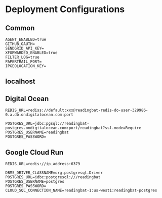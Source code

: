 # Deployment Configurations

## Common

```
AGENT_ENABLED=true
GITHUB_OAUTH=
SENDGRID_API_KEY=
XFORWARDED_ENABLED=true
FILTER_LOG=true
PAPERTRAIL_PORT=
IPGEOLOCATION_KEY=
```

## localhost


## Digital Ocean

```
REDIS_URL=rediss://default:xxx@readingbat-redis-do-user-329986-0.a.db.ondigitalocean.com:port

POSTGRES_URL=jdbc:pgsql://readingbat-postgres.ondigitalocean.com:port/readingbat?ssl.mode=Require
POSTGRES_USERNAME=readingbat
POSTGRES_PASSWORD=
```

## Google Cloud Run

```
REDIS_URL=redis://ip_address:6379

DBMS_DRIVER_CLASSNAME=org.postgresql.Driver
POSTGRES_URL=jdbc:postgresql:///readingbat
POSTGRES_USERNAME=postgres
POSTGRES_PASSWORD=
CLOUD_SQL_CONNECTION_NAME=readingbat-1:us-west1:readingbat-postgres
```